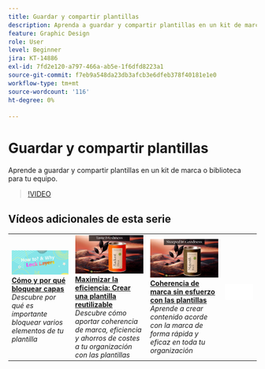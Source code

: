 ```yaml
---
title: Guardar y compartir plantillas
description: Aprenda a guardar y compartir plantillas en un kit de marca o biblioteca para su equipo
feature: Graphic Design
role: User
level: Beginner
jira: KT-14886
exl-id: 7fd2e120-a797-466a-ab5e-1f6dfd8223a1
source-git-commit: f7eb9a548da23db3afcb3e6dfeb378f40181e1e0
workflow-type: tm+mt
source-wordcount: '116'
ht-degree: 0%

---
```


# Guardar y compartir plantillas

Aprende a guardar y compartir plantillas en un kit de marca o biblioteca para tu equipo.

>[!VIDEO](https://video.tv.adobe.com/v/3427098?quality=12&learn=on&hidetitle=true)

## Vídeos adicionales de esta serie

<table style="table-layout:fixed">
<tr>
    <td>
        <a href="lock-layers.md">
            <img alt="Cómo y por qué bloquear capas" src="assets/lock-layers.png" />
        </a>
        <div>
            <a href="lock-layers.md"><strong>Cómo y por qué bloquear capas</strong></a>
            </div>
            <em>Descubre por qué es importante bloquear varios elementos de tu plantilla</em>
            <br>
    </td>
    <td>
         <a href="create-templates.md">
            <img alt="Maximizar la eficiencia: Cree una plantilla reutilizable" src="assets/create-template.png" />
         </a>
         <div>
         <a href="create-templates.md"><strong>Maximizar la eficiencia: Crear una plantilla reutilizable</strong></a>
         </div>
         <em>Descubre cómo aportar coherencia de marca, eficiencia y ahorros de costes a tu organización con las plantillas</em>
         <br>
   </td>
    <td>
         <a href="use-templates.md">
            <img alt="Coherencia de marca sin esfuerzo con plantillas" src="assets/use-templates.png" />
         </a>
         <div>
         <a href="use-templates.md"><strong>Coherencia de marca sin esfuerzo con las plantillas</strong></a>
         </div>
         <em>Aprende a crear contenido acorde con la marca de forma rápida y eficaz en toda tu organización</em>
         <br>
   </td>
    <td>
      <img alt="Separador" src="../assets/Whitespacer.png" />
      <div>
      <br>
    </td>
</tr>
</table>
